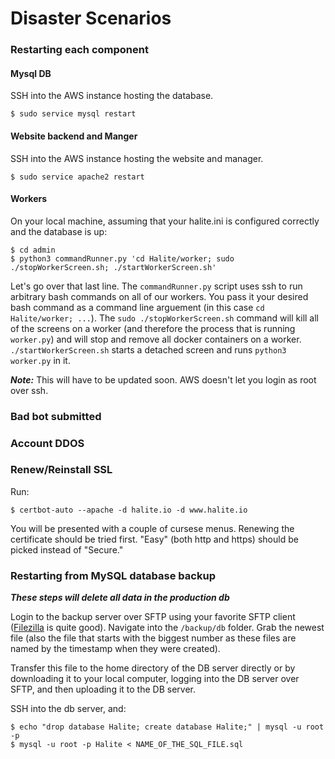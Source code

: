 # Disaster Scenarios

### Restarting each component 

#### Mysql DB

SSH into the AWS instance hosting the database.

    $ sudo service mysql restart

#### Website backend and Manger

SSH into the AWS instance hosting the website and manager.

    $ sudo service apache2 restart

#### Workers

On your local machine, assuming that your halite.ini is configured correctly and the database is up:

    $ cd admin
    $ python3 commandRunner.py 'cd Halite/worker; sudo ./stopWorkerScreen.sh; ./startWorkerScreen.sh'

Let's go over that last line. The `commandRunner.py` script uses ssh to run arbitrary bash commands on all of our workers. You pass it your desired bash command as a command line arguement (in this case `cd Halite/worker; ...`). The `sudo ./stopWorkerScreen.sh` command will kill all of the screens on a worker (and therefore the process that is running `worker.py`) and will stop and remove all docker containers on a worker. `./startWorkerScreen.sh` starts a detached screen and runs `python3 worker.py` in it.

***Note:*** This will have to be updated soon. AWS doesn't let you login as root over ssh.

### Bad bot submitted

### Account DDOS

### Renew/Reinstall SSL

Run:

    $ certbot-auto --apache -d halite.io -d www.halite.io
    
You will be presented with a couple of cursese menus. Renewing the certificate should be tried first. "Easy" (both http and https) should be picked instead of "Secure."

### Restarting from MySQL database backup

***These steps will delete all data in the production db***

Login to the backup server over SFTP using your favorite SFTP client ([Filezilla](https://filezilla-project.org/) is quite good). Navigate into the `/backup/db` folder. Grab the newest file (also the file that starts with the biggest number as these files are named by the timestamp when they were created).

Transfer this file to the home directory of the DB server directly or by downloading it to your local computer, logging into the DB server over SFTP, and then uploading it to the DB server.

SSH into the db server, and:

    $ echo "drop database Halite; create database Halite;" | mysql -u root -p
    $ mysql -u root -p Halite < NAME_OF_THE_SQL_FILE.sql
